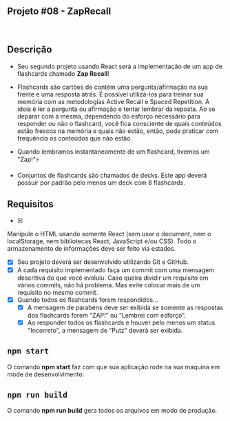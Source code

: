 ## Projeto #08 - ZapRecall


<br />

## Descrição

- Seu segundo projeto usando React será a implementação de um app de flashcards chamado **Zap Recall**!

- Flashcards são cartões de contém uma pergunta/afirmação na sua frente e uma resposta atrás. É possível utilizá-los para treinar sua memória com as metodologias Active Recall e Spaced Repetition. A ideia é ler a pergunta ou afirmação e tentar lembrar da reposta. Ao se deparar com a mesma, dependendo do esforço necessário para responder ou não o flashcard, você fica consciente de quais conteúdos estão frescos na memória e quais não estão, então, pode praticar com frequência os conteúdos que não estão.

- Quando lembramos instantaneamente de um flashcard, tivemos um "Zap!"⚡

- Conjuntos de flashcards são chamados de decks. Este app deverá possuir por padrão pelo menos um deck com 8 flashcards.

## Requisitos

- [x] 
 Manipule o HTML usando somente React (sem usar o document, nem o localStorage, nem bibliotecas React, JavaScript e/ou CSS). Todo o armazenamento de informações deve ser feito via estados.

- [x] Seu projeto deverá ser desenvolvido utilizando Git e GitHub.
- [x] A cada requisito implementado faça um commit com uma mensagem descritiva do que você evoluiu. Caso queira dividir um requisito em vários commits, não há problema. Mas evite colocar mais de um requisito no mesmo commit.
- [x] Quando todos os flashcards forem respondidos...
   - [x] A mensagem de parabéns deve ser exibida se somente as respostas   dos flashcards forem “ZAP!” ou “Lembrei com esforço”.
   - [x] Ao responder todos os flashcards e houver pelo menos um status "Incorreto", a mensagem de “Putz” deverá ser exibida.

## `npm start`

O comando **npm start** faz com que sua aplicação rode na sua maquina em mode de desenvolvimento.

## `npm run build`
O comando **npm run build** gera todos os arquivos em modo de produção.